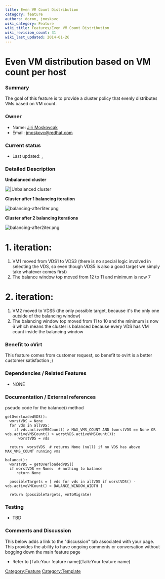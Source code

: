 ```yaml
---
title: Even VM Count Distribution
category: feature
authors: doron, jmoskovc
wiki_category: Feature
wiki_title: Features/Even VM Count Distribution
wiki_revision_count: 31
wiki_last_updated: 2014-01-26
---
```


# Even VM distribution based on VM count per host

### Summary

The goal of this feature is to provide a cluster policy that evenly distributes VMs based on VM count.

### Owner

*   Name: [ Jiri Moskovcak](User:jmoskovc)
*   Email: jmoskovc@redhat.com

### Current status

*   Last updated: ,

### Detailed Description

**Unbalanced cluster**

![|Unbalanced cluster](balancing-before.png "|Unbalanced cluster")

**Cluster after 1 balancing iteration**

![](balancing-after1iter.png "balancing-after1iter.png")

**Cluster after 2 balancing iterations**

![](balancing-after2iter.png "balancing-after2iter.png")

# 1. iteration:

1.  VM1 moved from VDS1 to VDS3 (there is no special logic involved in selecting the VDS, so even though VDS5 is also a good target we simply take whatever comes first)
2.  The balance window top moved from 12 to 11 and minimum is now 7

# 2. iteration:

1.  VM2 moved to VDS5 (the only possible target, because it's the only one outside of the balancing window)
2.  The balancing window top moved from 11 to 10 and the minimum is now 6 which means the cluster is balanced because every VDS has VM count inside the balancing window

### Benefit to oVirt

This feature comes from customer request, so benefit to ovirt is a better customer satisfaction ;)

### Dependencies / Related Features

* NONE

### Documentation / External references

pseudo code for the balance() method

    getOverloadedVDS():
      worstVDS = None
      for vds in allVDS:
        if vds.activeVMSCount() > MAX_VMS_COUNT AND (worstVDS == None OR vds.activeVMSCount() > worstVDS.activeVMSCount()):
          worstVDS = vds

      return  worstVDS  # returns None (null) if no VDS has above MAX_VMS_COUNT running vms

    balance():
      worstVDS = getOverloadedVDS()
      if worstVDS == None:  # nothing to balance
         return None

      possibleTargets = [ vds for vds in allVDS if worstVDS() - vds.activeVMCount() > BALANCE_WINDOW_WIDTH ]

      return (possibleTargets, vmToMigrate)

### Testing

* TBD

### Comments and Discussion

This below adds a link to the "discussion" tab associated with your page. This provides the ability to have ongoing comments or conversation without bogging down the main feature page

*   Refer to [Talk:Your feature name](Talk:Your feature name)

<Category:Feature> <Category:Template>
